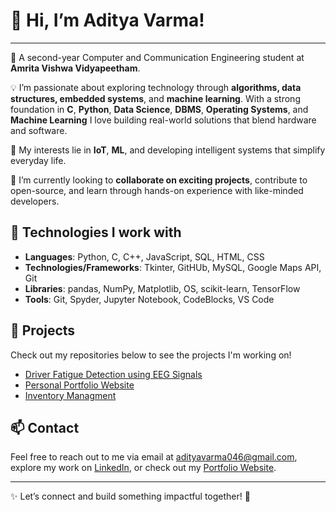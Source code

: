 # 👋 Hi, I’m **Aditya Varma**!

---

📍 A second-year Computer and Communication Engineering student at **Amrita Vishwa Vidyapeetham**.

💡 I’m passionate about exploring technology through **algorithms, data structures, embedded systems**, and **machine learning**. With a strong foundation in **C**, **Python**, **Data Science**, **DBMS**, **Operating Systems**, and **Machine Learning** I love building real-world solutions that blend hardware and software.

🔗 My interests lie in **IoT**, **ML**, and developing intelligent systems that simplify everyday life.

🤝 I’m currently looking to **collaborate on exciting projects**, contribute to open-source, and learn through hands-on experience with like-minded developers.


## 🔧 Technologies I work with

- **Languages**: Python, C, C++, JavaScript, SQL, HTML, CSS
- **Technologies/Frameworks**:  Tkinter, GitHUb, MySQL, Google Maps API, Git
- **Libraries**: pandas, NumPy, Matplotlib, OS, scikit-learn, TensorFlow
- **Tools**: Git, Spyder, Jupyter Notebook, CodeBlocks, VS Code

## 🚀 Projects
Check out my repositories below to see the projects I'm working on!

- [Driver Fatigue Detection using EEG Signals](https://github.com/justvarma/Fatigue_Detection)  
- [Personal Portfolio Website](https://github.com/justvarma/Portfolio)
- [Inventory Managment](https://github.com/justvarma/Inventory_managment)

## 📫 Contact

Feel free to reach out to me via email at [adityavarma046@gmail.com](mailto:adityavarma046@gmail.com), explore my work on [LinkedIn](https://www.linkedin.com/in/aditya-varma-52a6b7271/), or check out my [Portfolio Website](https://aditya-varma-portfolio.netlify.app/).

---

✨ Let’s connect and build something impactful together! 🚀
